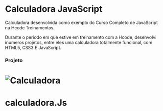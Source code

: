 # Calculadora JavaScript

Calculadora desenvolvida como exemplo do Curso Completo de JavaScript na Hcode Treinamentos.

Durante o período em que estive em treinamento com a Hcode, desenvolvi inumeros projetos, entre eles uma calculadora totalmente funcional, com HTML5, CSS3 E JavaScript. 

### Projeto
![Calculadora](https://firebasestorage.googleapis.com/v0/b/hcode-com-br.appspot.com/o/calculadora-hcode.jpg?alt=media&token=5406aa3f-b965-401c-9b4e-654609c78b33)
=======
# calculadora.Js



